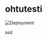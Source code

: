 # ohtutesti
![Deployment](https://github.com/ktatu/ohtutesti/actions/workflows/main.yml/badge.svg)

asd
